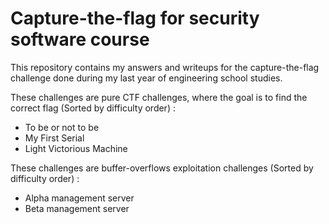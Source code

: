 # Capture-the-flag for security software course

This repository contains my answers and writeups for the capture-the-flag challenge done during my last year of engineering school studies.

These challenges are pure CTF challenges, where the goal is to find the correct flag (Sorted by difficulty order) :
- To be or not to be
- My First Serial
- Light Victorious Machine

These challenges are buffer-overflows exploitation challenges (Sorted by difficulty order) :
- Alpha management server
- Beta management server
